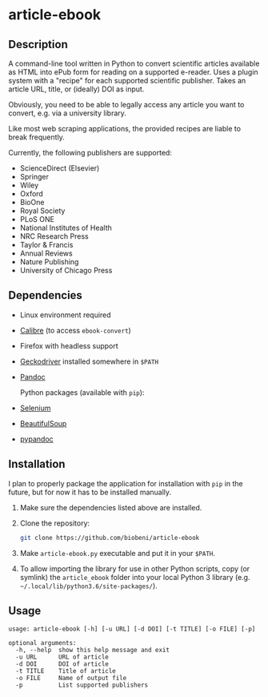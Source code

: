article-ebook
============

Description
-----------

A command-line tool written in Python to convert scientific articles available as HTML into ePub form for reading on a supported e-reader. 
Uses a plugin system with a "recipe" for each supported scientific publisher.
Takes an article URL, title, or (ideally) DOI as input.

Obviously, you need to be able to legally access any article you want to convert, e.g. via a university library.

Like most web scraping applications, the provided recipes are liable to break frequently.

Currently, the following publishers are supported:

* ScienceDirect (Elsevier)
* Springer
* Wiley
* Oxford
* BioOne
* Royal Society
* PLoS ONE
* National Institutes of Health
* NRC Research Press
* Taylor & Francis
* Annual Reviews
* Nature Publishing
* University of Chicago Press

Dependencies
------------

* Linux environment required
* [Calibre](https://calibre-ebook.com/) (to access `ebook-convert`)
* Firefox with headless support
* [Geckodriver](https://github.com/mozilla/geckodriver/releases) installed somewhere in `$PATH`
* [Pandoc](http://pandoc.org/)

    Python packages (available with `pip`):

* [Selenium](http://selenium-python.readthedocs.io/)
* [BeautifulSoup](https://www.crummy.com/software/BeautifulSoup/bs4/doc/)
* [pypandoc](https://github.com/bebraw/pypandoc)

Installation
------------

I plan to properly package the application for installation with `pip` in the future, but for now it has to be installed manually.

1. Make sure the dependencies listed above are installed.

2. Clone the repository:

    ```sh
    git clone https://github.com/biobeni/article-ebook
    ```

3. Make `article-ebook.py` executable and put it in your `$PATH`.

4. To allow importing the library for use in other Python scripts, copy (or symlink) the `article_ebook` folder into your local Python 3 library (e.g. `~/.local/lib/python3.6/site-packages/`).

Usage
-----

```
usage: article-ebook [-h] [-u URL] [-d DOI] [-t TITLE] [-o FILE] [-p]

optional arguments:
  -h, --help  show this help message and exit
  -u URL      URL of article
  -d DOI      DOI of article
  -t TITLE    Title of article
  -o FILE     Name of output file
  -p          List supported publishers
```
